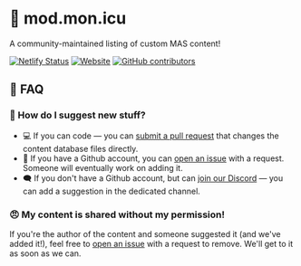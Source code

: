 # 📗 mod.mon.icu

A community-maintained listing of custom MAS content!

[![Netlify Status](https://api.netlify.com/api/v1/badges/c3388572-e1ed-41dc-9995-fe1fd2a1530b/deploy-status)](https://app.netlify.com/sites/mod-mon-icu/deploys)
[![Website](https://img.shields.io/website?url=https%3A%2F%2Fmod.mon.icu%2F)](https://mod.mon.icu/)
[![GitHub contributors](https://img.shields.io/github/contributors/friends-of-monika/mod-mon-icu)](https://github.com/Friends-of-Monika/mod-mon-icu/graphs/contributors)

## 📖 FAQ

### 🤔 How do I suggest new stuff?

-   💻 If you can code &mdash; you can [submit a pull request](CONTRIBUTING.md)
    that changes the content database files directly.
-   🙋 If you have a Github account, you can [open an issue](https://github.com/Friends-of-Monika/mod-mon-icu/issues/new/choose)
    with a request. Someone will eventually work on adding it.
-   🗨️ If you don't have a Github account, but can [join our Discord](https://mon.icu/discord)
    &mdash; you can add a suggestion in the dedicated channel.

### 😠 My content is shared without my permission!

If you're the author of the content and someone suggested it (and we've added it!),
feel free to [open an issue](https://github.com/Friends-of-Monika/mod-mon-icu/issues/new/choose)
with a request to remove. We'll get to it as soon as we can.
